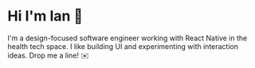 # Hi I'm Ian 👋

I'm a design-focused software engineer working with React Native in the health tech space. I like building UI and experimenting with interaction ideas. Drop me a line! ✉️
